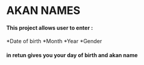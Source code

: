 # AKAN NAMES
#### This project allows user to enter :
*Date of birth
*Month
*Year
*Gender
#### in retun gives you your day of birth and **akan name**
